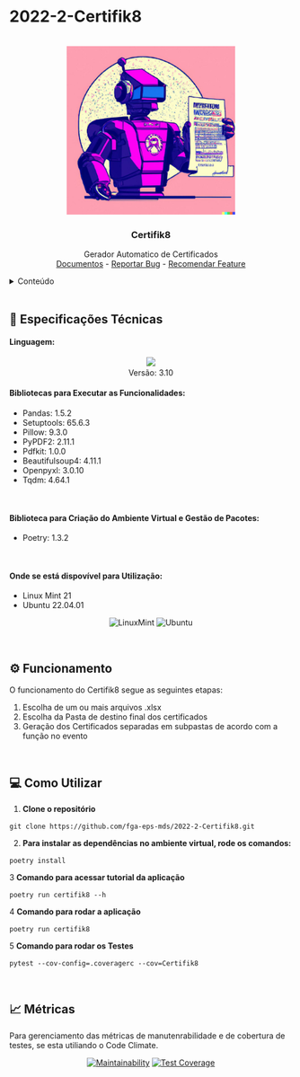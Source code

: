 # 2022-2-Certifik8

<a name="readme-top"></a>

<br />
<div align="center">
  <a href="https://github.com/fga-eps-mds/2022-2-Certifik8">
    <img src="https://github.com/fga-eps-mds/2022-2-Certifik8/blob/main/docs/imagens/logo.png" width="300" height="300">
  </a>

<h3 align="center">Certifik8</h3>

<p align="center">
   Gerador Automatico de Certificados 
    <br />
    <a href="docs">Documentos</a>
    -
    <a href="https://github.com/fga-eps-mds/2022-2-Certifik8/blob/main/docs/SECURITY.md#pol%C3%ADtica-de-seguran%C3%A7a">Reportar Bug</a>
    -
    <a href="https://github.com/fga-eps-mds/2022-2-Certifik8/issues">Recomendar Feature</a>
  </p>
</div>
<!-- TABLE OF CONTENTS -->

<details>
  <summary>Conteúdo</summary>
  <ol>
    <li><a href="#-especificações-técnicas">📝 Especificações Técnicas</a></li>
    <li><a href="#-funcionamento">⚙️ Funcionamento</a></li>
    <li><a href="#-como-utilizar">💻 Como Utilizar</a>
    <li><a href="#-métricas">📈 Métricas</a>
  </ol>
</details>
<br>

## 📝 Especificações Técnicas

#### Linguagem:
<p align="center">
	<a href="https://skillicons.dev">
		<img src="https://skillicons.dev/icons?i=python"/>
	</a>
    <br>
    Versão: 3.10
</p>

#### Bibliotecas para Executar as Funcionalidades:

<ul>
    <li>Pandas: 1.5.2</li>
    <li>Setuptools: 65.6.3</li>
    <li>Pillow: 9.3.0</li>
    <li>PyPDF2: 2.11.1</li>
    <li>Pdfkit: 1.0.0</li>
    <li>Beautifulsoup4: 4.11.1</li>
    <li>Openpyxl: 3.0.10</li>
    <li>Tqdm: 4.64.1</li>
</ul>

<br>

#### Biblioteca para Criação do Ambiente Virtual e Gestão de Pacotes:
<ul>
    <li>Poetry: 1.3.2</li>
</ul>

<br>

#### Onde se está dispovível para Utilização:

- Linux Mint 21
- Ubuntu 22.04.01

<div align="center">

![LinuxMint](https://img.shields.io/badge/Linux_Mint-87CF3E?style=for-the-badge&logo=linux-mint&logoColor=black) 
![Ubuntu](https://img.shields.io/static/v1?style=for-the-badge&message=Ubuntu&color=E95420&logo=Ubuntu&logoColor=FFFFFF&label=)

</div>

<br>

## ⚙️ Funcionamento
O funcionamento do Certifik8 segue as seguintes etapas:
<ol>
    <li>Escolha de um ou mais arquivos .xlsx</li>
    <li>Escolha da Pasta de destino final dos certificados</li>
    <li>Geração dos Certificados separadas em subpastas de acordo com a função no evento</li>
</ol>

<br>

## 💻 Como Utilizar

1. **Clone o repositório**

```
git clone https://github.com/fga-eps-mds/2022-2-Certifik8.git
```

2. **Para instalar as dependências no ambiente virtual, rode os comandos:**
```
poetry install
```
	
3 **Comando para acessar tutorial da aplicação**
```
poetry run certifik8 --h
```	
	
4 **Comando para rodar a aplicação**
```
poetry run certifik8
```
5 **Comando para rodar os Testes**
```
pytest --cov-config=.coveragerc --cov=Certifik8
```

<br>

## 📈 Métricas
Para gerenciamento das métricas de manutenrabilidade e de cobertura de testes, se esta utiliando o Code Climate.
<div align="center">

[![Maintainability](https://api.codeclimate.com/v1/badges/e00e7a4c51d3c657319d/maintainability)](https://codeclimate.com/github/fga-eps-mds/2022-2-Certifik8/maintainability)
[![Test Coverage](https://api.codeclimate.com/v1/badges/e00e7a4c51d3c657319d/test_coverage)](https://codeclimate.com/github/fga-eps-mds/2022-2-Certifik8/test_coverage)

</div>